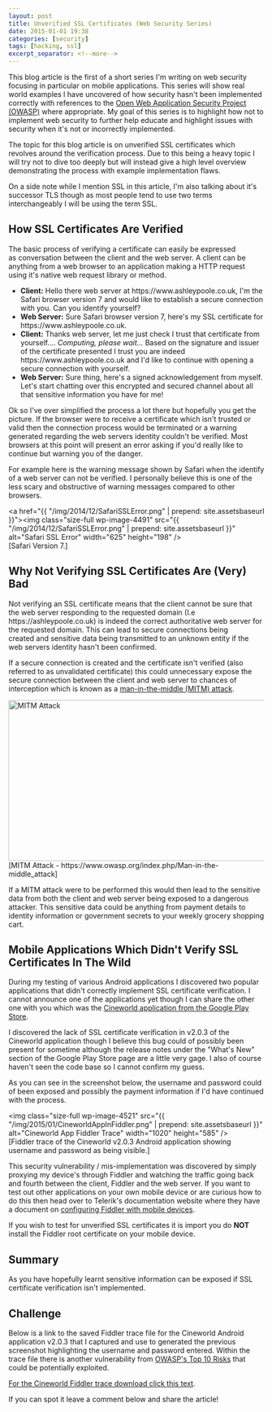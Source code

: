 ```yaml
---
layout: post
title: Unverified SSL Certificates (Web Security Series)
date: 2015-01-01 19:38
categories: [security]
tags: [hacking, ssl]
excerpt_separator: <!--more-->
---
```

This blog article is the first of a short series I'm writing on web security focusing in particular on mobile applications. This series will show real world examples I have uncovered of how security hasn't been implemented correctly with references to the <a title="Open Web Application Security Project" href="https://www.owasp.org/index.php/Main_Page" target="_blank">Open Web Application Security Project (OWASP)</a> where appropriate. My goal of this series is to highlight how not to implement web security to further help educate and highlight issues with security when it's not or incorrectly implemented.

<!--more-->

The topic for this blog article is on unverified SSL certificates which revolves around the verification process. Due to this being a heavy topic I will try not to dive too deeply but will instead give a high level overview demonstrating the process with example implementation flaws.

On a side note while I mention SSL in this article, I'm also talking about it's successor TLS though as most people tend to use two terms interchangeably I will be using the term SSL.
<h2>How SSL Certificates Are Verified</h2>
The basic process of verifying a certificate can easily be expressed as conversation between the client and the web server. A client can be anything from a web browser to an application making a HTTP request using it's native web request library or method.
<ul>
	<li><strong>Client:</strong> Hello there web server at https://www.ashleypoole.co.uk, I'm the Safari browser version 7 and would like to establish a secure connection with you. Can you identify yourself?</li>
	<li><strong>Web Server:</strong> Sure Safari browser version 7, here's my SSL certificate for https://www.ashleypoole.co.uk.</li>
	<li><strong>Client:</strong> Thanks web server, let me just check I trust that certificate from yourself.... <em>Computing, please wait... </em>Based on the signature and issuer of the certificate presented I trust you are indeed https://www.ashleypoole.co.uk and I'd like to continue with opening a secure connection with yourself.</li>
	<li><strong>Web Server:</strong> Sure thing, here's a signed acknowledgement from myself. Let's start chatting over this encrypted and secured channel about all that sensitive information you have for me!</li>
</ul>

Ok so I've over simplified the process a lot there but hopefully you get the picture. If the browser were to receive a certificate which isn't trusted or valid then the connection process would be terminated or a warning generated regarding the web servers identity couldn't be verified. Most browsers at this point will present an error asking if you'd really like to continue but warning you of the danger.

For example here is the warning message shown by Safari when the identify of a web server can not be verified. I personally believe this is one of the less scary and obstructive of warning messages compared to other browsers.

<a href="{{ "/img/2014/12/SafariSSLError.png" | prepend: site.assetsbaseurl }}"><img class="size-full wp-image-4491" src="{{ "/img/2014/12/SafariSSLError.png" | prepend: site.assetsbaseurl }}" alt="Safari SSL Error" width="625" height="198" /></a>  
[Safari Version 7.]

<h2>Why Not Verifying SSL Certificates Are (Very) Bad</h2>
Not verifying an SSL certificate means that the client cannot be sure that the web server responding to the requested domain (I.e https://ashleypoole.co.uk) is indeed the correct authoritative web server for the requested domain. This can lead to secure connections being created and sensitive data being transmitted to an unknown entity if the web servers identity hasn't been confirmed.

If a secure connection is created and the certificate isn't verified (also referred to as unvalidated certificate) this could unnecessary expose the secure connection between the client and web server to chances of interception which is known as a <a title="Man in the middle (MITM) attack" href="https://www.owasp.org/index.php/Man-in-the-middle_attack" target="_blank">man-in-the-middle (MITM) attack</a>.

<img class="" src="https://www.owasp.org/images/2/21/Main_the_middle.JPG" alt="MITM Attack" width="569" height="316" />  
[MITM Attack - https://www.owasp.org/index.php/Man-in-the-middle_attack]

If a MITM attack were to be performed this would then lead to the sensitive data from both the client and web server being exposed to a dangerous attacker. This sensitive data could be anything from payment details to identity information or government secrets to your weekly grocery shopping cart.
<h2>Mobile Applications Which Didn't Verify SSL Certificates In The Wild</h2>
During my testing of various Android applications I discovered two popular applications that didn't correctly implement SSL certificate verification. I cannot announce one of the applications yet though I can share the other one with you which was the <a title="Google Play Store - Cineworld Application " href="https://play.google.com/store/apps/details?id=com.cineworld&amp;hl=en_GB" target="_blank">Cineworld application from the Google Play Store</a>.

I discovered the lack of SSL certificate verification in v2.0.3 of the Cineworld application though I believe this bug could of possibly been present for sometime although the release notes under the "What's New" section of the Google Play Store page are a little very gage. I also of course haven't seen the code base so I cannot confirm my guess.

As you can see in the screenshot below, the username and password could of been exposed and possibly the payment information if I'd have continued with the process.

<img class="size-full wp-image-4521" src="{{ "/img/2015/01/CineworldAppInFiddler.png" | prepend: site.assetsbaseurl }}" alt="Cineworld App Fiddler Trace" width="1020" height="585" />  
[Fiddler trace of the Cineworld v2.0.3 Android application showing username and password as being visible.]

This security vulnerability / mis-implementation was discovered by simply proxying my device's through Fiddler and watching the traffic going back and fourth between the client, Fiddler and the web server. If you want to test out other applications on your own mobile device or are curious how to do this then head over to Telerik's documentation website where they have a document on <a title="Configuring Fiddler For Devices" href="http://docs.telerik.com/fiddler/Configure-Fiddler/Tasks/ConfigureFiddler" target="_blank">configuring Fiddler with mobile devices</a>.

If you wish to test for unverified SSL certificates it is import you do <strong>NOT</strong> install the Fiddler root certificate on your mobile device.
<h2>Summary</h2>
As you have hopefully learnt sensitive information can be exposed if SSL certificate verification isn't implemented.
<h2>Challenge</h2>
Below is a link to the saved Fiddler trace file for the Cineworld Android application v2.0.3 that I captured and use to generated the previous screenshot highlighting the username and password entered. Within the trace file there is another vulnerability from <a title="OWASP Top 10 Risks" href="https://www.owasp.org/index.php/Top_10_2013-Top_10" target="_blank">OWASP's Top 10 Risks</a> that could be potentially exploited.

<a title="Cineworld Fiddler Trace" href="http://goo.gl/SPcBJO" target="_blank">For the Cineworld Fiddler trace download click this text</a>.

If you can spot it leave a comment below and share the article!
